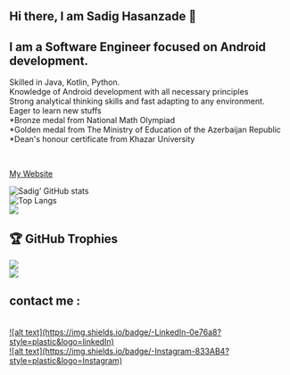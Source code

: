 ## Hi there, l am Sadig Hasanzade 👋

## l am a Software Engineer focused on Android development.

<p>
Skilled in Java, Kotlin, Python. <br>
Knowledge of Android development with all necessary principles <br>
Strong analytical thinking skills and fast adapting to any environment. <br>
Eager to learn new stuffs <br>
*Bronze medal from National Math Olympiad <br>
*Golden medal from The Ministry of Education of the Azerbaijan Republic <br>
*Dean's honour certificate from Khazar University
</p>

</br>

<a href = www.sadodroid.com> My Website</a>


![Sadig’ GitHub stats](https://github-readme-stats.vercel.app/api?username=sadighasanzade&theme=synthwave&show_icons=true&count_private=true)
<br>
![Top Langs](https://github-readme-stats.vercel.app/api/top-langs/?username=sadighasanzade&theme=synthwave) <br>
![](https://github-readme-streak-stats.herokuapp.com/?user=sadighasanzade&theme=synthwave&hide_border=false)<br/>


## 🏆 GitHub Trophies
![](https://github-profile-trophy.vercel.app/?username=sadighasanzade&theme=radical&no-frame=false&no-bg=true&margin-w=4) <br>
[![](https://visitcount.itsvg.in/api?id=sadighasanzade&icon=0&color=0)](https://visitcount.itsvg.in)


<h2>contact me :</h2>
<br>
<a href=https://www.linkedin.com/in/sadig-hasanzade-2b7868203>![alt text](https://img.shields.io/badge/-LinkedIn-0e76a8?style=plastic&logo=linkedIn)</a> <br>
<a href=https://www.instagram.com/the___hasanzade>![alt text](https://img.shields.io/badge/-Instagram-833AB4?style=plastic&logo=Instagram)</a>


    

